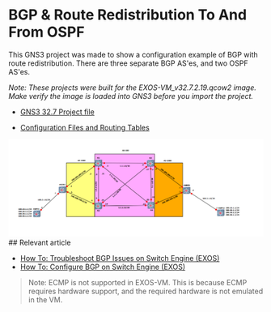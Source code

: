 # BGP & Route Redistribution To And From OSPF

This GNS3 project was made to show a configuration example of BGP with route redistribution.  There are three separate BGP AS'es, and two OSPF AS'es.

*Note: These projects were built for the EXOS-VM_v32.7.2.19.qcow2 image. Make verify the image is loaded into GNS3 before you import the project.*

* [GNS3 32.7 Project file](https://github.com/stewilliams-extr/Virtual_EXOS/raw/refs/heads/master/gns3_projects/BGP/BGP_32.7.2.gns3project)

* [Configuration Files and Routing Tables](Configurations)
  
<img src="screenshot.png">
## Relevant article


* [How To: Troubleshoot BGP Issues on Switch Engine (EXOS)](https://extreme-networks.my.site.com/ExtrArticleDetail?an=000078327)
* [How To: Configure BGP on Switch Engine (EXOS)](https://extreme-networks.my.site.com/ExtrArticleDetail?an=000122408)
>Note: ECMP is not supported in EXOS-VM. This is because ECMP requires hardware support, and the required hardware is not emulated in the VM.
